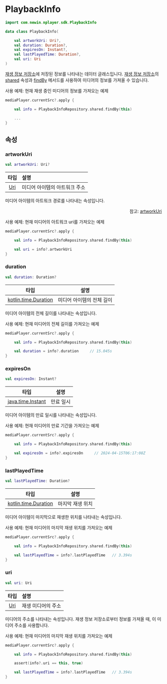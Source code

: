 # PlaybackInfo

```kotlin
import com.newin.nplayer.sdk.PlaybackInfo
```

```kotlin
data class PlaybackInfo(

    val artworkUri: Uri?,
    val duration: Duration?,
    val expiresOn: Instant?,
    val lastPlayedTime: Duration?,
    val uri: Uri
)
```

[재생 정보 저장소](../playback-info-repository/home.md)에 저장된 정보를 나타내는 데이터 글래스입니다. [재생 정보 저장소](../playback-info-repository/home.md)의 [shared](../playback-info-repository/home.md#shared) 속성과 [findBy](../playback-info-repository/home.md#findby) 메서드를 사용하여 미디어의 정보를 가져올 수 있습니다.

사용 예제: 현재 재생 중인 미디어의 정보를 가져오는 예제
```kotlin
mediaPlayer.currentSrc?.apply {

    val info = PlaybackInfoRepository.shared.findBy(this)

    ...
}
```

## 속성

### artworkUri
```kotlin
val artworkUri: Uri?
```
|타입|설명|
|:--:|:--|
|[Uri](https://developer.android.com/reference/android/net/Uri)|미디어 아이템의 아트워크 주소|

미디어 아이템의 아트워크 경로를 나타내는 속성입니다.
<div align="right">
참고: <a href="https://developer.android.com/reference/androidx/media3/common/MediaMetadata#artworkUri()">artworkUri</a>
</div>

사용 예제: 현재 미디어의 아트워크 uri를 가져오는 예제
```kotlin
mediaPlayer.currentSrc?.apply {

    val info = PlaybackInfoRepository.shared.findBy(this)

    val uri = info?.artworkUri
}           
```

### duration
```kotlin
val duration: Duration?
```
|타입|설명|
|:--:|--|
|[kotlin.time.Duration](https://kotlinlang.org/api/latest/jvm/stdlib/kotlin.time/-duration/)|미디어 아이템의 전체 길이|

미디어 아이템의 전체 길이를 나타내는 속성입니다.

사용 예제: 현재 미디어의 전체 길이를 가져오는 예제
```kotlin
mediaPlayer.currentSrc?.apply {

    val info = PlaybackInfoRepository.shared.findBy(this)

    val duration = info?.duration     // 15.045s
}    
```

### expiresOn
```kotlin
val expiresOn: Instant?
```
|타입|설명|
|:--:|--|
|[java.time.Instant](https://developer.android.com/reference/java/time/Instant)|만료 일시|

미디어 아이템의 만료 일시를 나타내는 속성입니다.

사용 예제: 현재 미디어의 만료 기간을 가져오는 예제
```kotlin
mediaPlayer.currentSrc?.apply {

    val info = PlaybackInfoRepository.shared.findBy(this)

    val expiresOn = info?.expiresOn     // 2024-04-15T06:17:08Z
}                       
```

### lastPlayedTime
```kotlin
val lastPlayedTime: Duration?
```
|타입|설명|
|:--:|--|
|[kotlin.time.Duration](https://kotlinlang.org/api/latest/jvm/stdlib/kotlin.time/-duration/)|마지막 재생 위치|

미디어 아이템이 마지막으로 재생한 위치를 나타내는 속성입니다.

사용 예제: 현재 미디어의 마지막 재생 위치를 가져오는 예제
```kotlin
mediaPlayer.currentSrc?.apply {

    val info = PlaybackInfoRepository.shared.findBy(this)

    val lastPlayedTime = info?.lastPlayedTime   // 3.394s
}
```

### uri
```kotlin
val uri: Uri
```
|타입|설명|
|:--:|:--|
|[Uri](https://developer.android.com/reference/android/net/Uri)|재생 미디어의 주소|

미디어의 주소를 나타내는 속성입니다. 재생 정보 저장소로부터 정보를 가져올 때, 이 미디어 주소를 사용합니다.

사용 예제: 현재 미디어의 마지막 재생 위치를 가져오는 예제
```kotlin
mediaPlayer.currentSrc?.apply {

    val info = PlaybackInfoRepository.shared.findBy(this)

    assert(info?.uri == this, true)

    val lastPlayedTime = info?.lastPlayedTime   // 3.394s
}
```